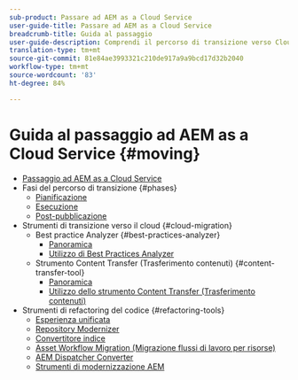 ```yaml
---
sub-product: Passare ad AEM as a Cloud Service
user-guide-title: Passare ad AEM as a Cloud Service
breadcrumb-title: Guida al passaggio
user-guide-description: Comprendi il percorso di transizione verso Cloud Service.
translation-type: tm+mt
source-git-commit: 81e84ae3993321c210de917a9a9bcd17d32b2040
workflow-type: tm+mt
source-wordcount: '83'
ht-degree: 84%

---
```



# Guida al passaggio ad AEM as a Cloud Service {#moving}

+ [Passaggio ad AEM as a Cloud Service](/help/move-to-cloud-service/home.md)
+ Fasi del percorso di transizione {#phases}
   + [Pianificazione](/help/move-to-cloud-service/planning.md)
   + [Esecuzione](/help/move-to-cloud-service/execution.md)
   + [Post-pubblicazione](/help/move-to-cloud-service/post-go-live.md)
+ Strumenti di transizione verso il cloud {#cloud-migration}
   + Best practice Analyzer {#best-practices-analyzer}
      + [Panoramica](/help/move-to-cloud-service/best-practices-analyzer/overview-best-practices-analyzer.md)
      + [Utilizzo di Best Practices Analyzer](/help/move-to-cloud-service/best-practices-analyzer/using-best-practices-analyzer.md)
   + Strumento Content Transfer (Trasferimento contenuti) {#content-transfer-tool}
      + [Panoramica](/help/move-to-cloud-service/content-transfer-tool/overview-content-transfer-tool.md)
      + [Utilizzo dello strumento Content Transfer (Trasferimento contenuti)](/help/move-to-cloud-service/content-transfer-tool/using-content-transfer-tool.md)
+ Strumenti di refactoring del codice {#refactoring-tools}
   + [Esperienza unificata](/help/move-to-cloud-service/unified-experience.md)
   + [Repository Modernizer](/help/move-to-cloud-service/refactoring-tools/repo-modernizer.md)
   + [Convertitore indice](/help/move-to-cloud-service/refactoring-tools/index-converter.md)
   + [Asset Workflow Migration (Migrazione flussi di lavoro per risorse) ](/help/move-to-cloud-service/moving-to-aem-assets/asset-workflow-migration-tool.md)
   + [AEM Dispatcher Converter](/help/move-to-cloud-service/refactoring-tools/dispatcher-transformation-utility-tools.md)
   + [Strumenti di modernizzazione AEM](/help/move-to-cloud-service/refactoring-tools/aem-modernization-tools.md)

